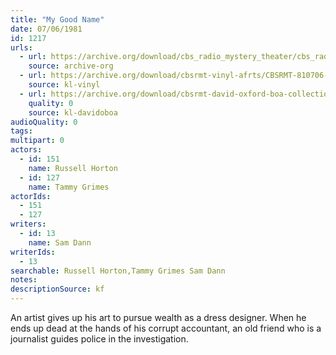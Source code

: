 ```yaml
---
title: "My Good Name"
date: 07/06/1981
id: 1217
urls: 
  - url: https://archive.org/download/cbs_radio_mystery_theater/cbs_radio_mystery_theater-1201-1250.zip/cbs_radio_mystery_theater-1201-1250%2Fcbsrmt_1217_my_good_name.mp3
    source: archive-org
  - url: https://archive.org/download/cbsrmt-vinyl-afrts/CBSRMT-810706-1217-My-Good-Name_afrts.mp3
    source: kl-vinyl
  - url: https://archive.org/download/cbsrmt-david-oxford-boa-collection/CBSRMT-810706-1217-My-Good-Name-(AFRTS)-(256-44)-{BoA}.mp3
    quality: 0
    source: kl-davidoboa
audioQuality: 0
tags: 
multipart: 0
actors:  
  - id: 151
    name: Russell Horton  
  - id: 127
    name: Tammy Grimes
actorIds:  
  - 151  
  - 127
writers:  
  - id: 13
    name: Sam Dann
writerIds:  
  - 13
searchable: Russell Horton,Tammy Grimes Sam Dann
notes: 
descriptionSource: kf
---
```

An artist gives up his art to pursue wealth as a dress designer. When he ends up dead at the hands of his corrupt accountant, an old friend who is a journalist guides police in the investigation.